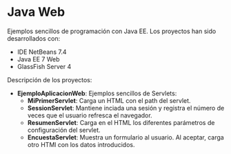 Java Web
========

Ejemplos sencillos de programación con Java EE. Los proyectos han sido desarrollados con:

* IDE NetBeans 7.4
* Java EE 7 Web
* GlassFish Server 4 

Descripción de los proyectos:

* __EjemploAplicacionWeb__: Ejemplos sencillos de Servlets:
  * __MiPrimerServlet__: Carga un HTML con el path del servlet.
  * __SessionServlet__: Mantiene inciada una sesión y registra el número de veces que el usuario refresca el navegador.
  * __ResumenServlet__: Carga en el HTML los diferentes parámetros de configuración del servlet.
  * __EncuestaServlet__: Muestra un formulario al usuario. Al aceptar, carga otro HTMl con los datos introducidos.
